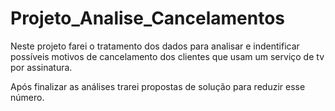 # Projeto_Analise_Cancelamentos

Neste projeto farei o tratamento dos dados para analisar e indentificar possíveis motivos de cancelamento dos clientes que usam um serviço de tv por assinatura.

Após finalizar as análises trarei propostas de solução para reduzir esse número.
